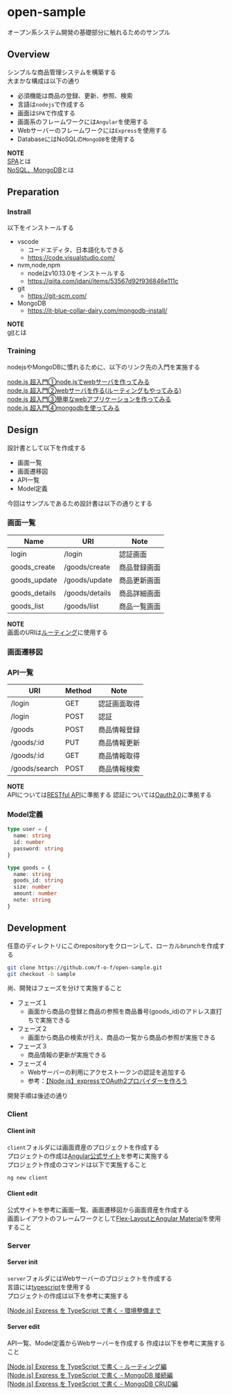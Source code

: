 # open-sample

オープン系システム開発の基礎部分に触れるためのサンプル

## Overview

シンプルな商品管理システムを構築する  
大まかな構成は以下の通り

- 必須機能は商品の登録、更新、参照、検索
- 言語は`nodejs`で作成する
- 画面は`SPA`で作成する
- 画面系のフレームワークには`Angular`を使用する
- Webサーバーのフレームワークには`Express`を使用する
- DatabaseにはNoSQLの`MongoDB`を使用する

__NOTE__  
[SPA](https://digitalidentity.co.jp/blog/creative/about-single-page-application.html)とは  
[NoSQL、MongoDB](https://qiita.com/Brutus/items/8a67a4db0fdc5a33d549)とは

## Preparation

### Instrall

以下をインストールする

- vscode
  - コードエディタ、日本語化もできる
  - https://code.visualstudio.com/
- nvm,node,npm
  - nodeはv10.13.0をインストールする
  - https://qiita.com/idani/items/53567d92f936846e111c
- git
  - https://git-scm.com/
- MongoDB
  - https://it-blue-collar-dairy.com/mongodb-install/

__NOTE__  
[git](https://qiita.com/gold-kou/items/7f6a3b46e2781b0dd4a0)とは  

### Training

nodejsやMongoDBに慣れるために、以下のリンク先の入門を実施する

[node.js 超入門①node.jsでwebサーバを作ってみる](https://qiita.com/ritukiii/items/7f28554369d63eb373c3)  
[node.js 超入門②webサーバを作る(ルーティングもやってみる)](https://qiita.com/ritukiii/items/8173ff98f31c2f76b39a)  
[node.js 超入門③簡単なwebアプリケーションを作ってみる](https://qiita.com/ritukiii/items/5deba734249bf3543b85)  
[node.js 超入門④mongodbを使ってみる](https://qiita.com/ritukiii/items/e6ac9077533bdcdd1a5a)

## Design

設計書として以下を作成する

- 画面一覧
- 画面遷移図
- API一覧
- Model定義

今回はサンプルであるため設計書は以下の通りとする

### 画面一覧

| Name          | URI            | Note         |
| ------------- | -------------- | ------------ |
| login         | /login         | 認証画面     |
| goods_create  | /goods/create  | 商品登録画面 |
| goods_update  | /goods/update  | 商品更新画面 |
| goods_details | /goods/details | 商品詳細画面 |
| goods_list    | /goods/list    | 商品一覧画面 |

__NOTE__  
画面のURIは[ルーティング](https://www.slideshare.net/ushiboy/spa-76170499)に使用する

### 画面遷移図

### API一覧

| URI           | Method | Note         |
| ------------- | ------ | ------------ |
| /login        | GET    | 認証画面取得 |
| /login        | POST   | 認証         |
| /goods        | POST   | 商品情報登録 |
| /goods/:id    | PUT    | 商品情報更新 |
| /goods/:id    | GET    | 商品情報取得 |
| /goods/search | POST   | 商品情報検索 |

__NOTE__  
APIについては[RESTful API](https://qiita.com/NagaokaKenichi/items/0647c30ef596cedf4bf2)に準拠する
認証については[Oauth2.0](https://murashun.jp/blog/20150920-01.html)に準拠する

### Model定義

```typescript
type user = {
  name: string
  id: number
  password: string
}

type goods = {
  name: string
  goods_id: string
  size: number
  amount: number
  note: string
}
```

## Development

任意のディレクトリにこのrepositoryをクローンして、ローカルbrunchを作成する

```bash
git clone https://github.com/f-o-f/open-sample.git
git checkout -b sample
```

尚、開発はフェーズを分けて実施すること

- フェーズ１
  - 画面から商品の登録と商品の参照を商品番号(goods_id)のアドレス直打ちで実施できる
- フェーズ２
  - 画面から商品の検索が行え、商品の一覧から商品の参照が実施できる
- フェーズ３
  - 商品情報の更新が実施できる
- フェーズ４
  - Webサーバーの利用にアクセストークンの認証を追加する
  - 参考：[【Node.js】expressでOAuth2プロバイダーを作ろう](https://qiita.com/seapolis/items/5f866e58784baf54f54c)

開発手順は後述の通り

### Client

#### Client init

`client`フォルダには画面資産のプロジェクトを作成する  
プロジェクトの作成は[Angular公式サイト](http://www.tohoho-web.com/ex/angular.html)を参考に実施する  
プロジェクト作成のコマンドは以下で実施すること  

```bash
ng new client
```

#### Client edit

公式サイトを参考に画面一覧、画面遷移図から画面資産を作成する  
画面レイアウトのフレームワークとして[Flex-LayoutとAngular Material](https://dev.classmethod.jp/server-side/serverless/flex-layout-angular-material-goodbye-css/)を使用すること  

### Server

#### Server init

`server`フォルダにはWebサーバーのプロジェクトを作成する  
言語には[typescript](https://www.sejuku.net/blog/93230)を使用する  
プロジェクトの作成は以下を参考に実施する

[[Node.js] Express を TypeScript で書く - 環境整備まで](https://qiita.com/kuroneko8960/items/74347b6a58020f33b18d)  

#### Server edit

API一覧、Model定義からWebサーバーを作成する
作成は以下を参考に実施すること

[[Node.js] Express を TypeScript で書く - ルーティング編](https://qiita.com/kuroneko8960/items/1e6dcd0d897b42567319)  
[[Node.js] Express を TypeScript で書く - MongoDB 接続編](https://qiita.com/kuroneko8960/items/fa8665017d98774d3c06)  
[[Node.js] Express を TypeScript で書く - MongoDB CRUD編](https://qiita.com/kuroneko8960/items/438936767a0fed68afe4)  
